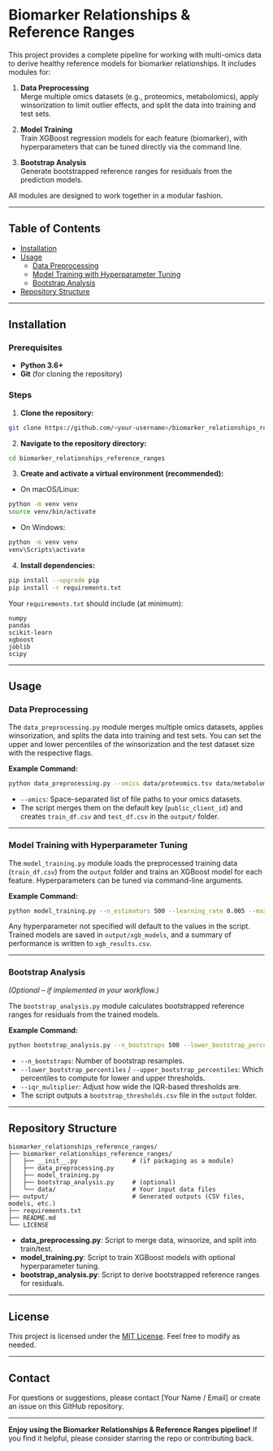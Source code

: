 # Biomarker Relationships & Reference Ranges

This project provides a complete pipeline for working with multi-omics data to derive healthy reference models for biomarker relationships. It includes modules for:

1. **Data Preprocessing**  
   Merge multiple omics datasets (e.g., proteomics, metabolomics), apply winsorization to limit outlier effects, and split the data into training and test sets.

2. **Model Training**  
   Train XGBoost regression models for each feature (biomarker), with hyperparameters that can be tuned directly via the command line.

3. **Bootstrap Analysis**  
   Generate bootstrapped reference ranges for residuals from the prediction models.

All modules are designed to work together in a modular fashion.

---

## Table of Contents

- [Installation](#installation)
- [Usage](#usage)
  - [Data Preprocessing](#data-preprocessing)
  - [Model Training with Hyperparameter Tuning](#model-training-with-hyperparameter-tuning)
  - [Bootstrap Analysis](#bootstrap-analysis)
- [Repository Structure](#repository-structure)


---

## Installation

### Prerequisites

- **Python 3.6+**
- **Git** (for cloning the repository)

### Steps

1. **Clone the repository:**

```bash
git clone https://github.com/<your-username>/biomarker_relationships_reference_ranges.git
```

2. **Navigate to the repository directory:**

```bash
cd biomarker_relationships_reference_ranges
```

3. **Create and activate a virtual environment (recommended):**

- On macOS/Linux:
```bash
python -m venv venv
source venv/bin/activate
```

- On Windows:
```bash
python -m venv venv
venv\Scripts\activate
```

4. **Install dependencies:**

```bash
pip install --upgrade pip
pip install -r requirements.txt
```

Your `requirements.txt` should include (at minimum):

```
numpy
pandas
scikit-learn
xgboost
joblib
scipy
```

---

## Usage

### Data Preprocessing

The `data_preprocessing.py` module merges multiple omics datasets, applies winsorization, and splits the data into training and test sets.  You can set the upper and lower percentiles of the winsorization and the test dataset size with the respective flags.

**Example Command:**
```bash
python data_preprocessing.py --omics data/proteomics.tsv data/metabolomics.tsv --lower_percentile 0.02 --upper_percentile 0.98 --test_size 0.25
```
- `--omics`: Space-separated list of file paths to your omics datasets.  
- The script merges them on the default key (`public_client_id`) and creates `train_df.csv` and `test_df.csv` in the `output/` folder.

---

### Model Training with Hyperparameter Tuning

The `model_training.py` module loads the preprocessed training data (`train_df.csv`) from the `output` folder and trains an XGBoost model for each feature. Hyperparameters can be tuned via command-line arguments.

**Example Command:**
```bash
python model_training.py --n_estimators 500 --learning_rate 0.005 --max_depth 6
```
Any hyperparameter not specified will default to the values in the script. Trained models are saved in `output/xgb_models`, and a summary of performance is written to `xgb_results.csv`.

---

### Bootstrap Analysis

*(Optional – if implemented in your workflow.)*

The `bootstrap_analysis.py` module calculates bootstrapped reference ranges for residuals from the trained models.

**Example Command:**
```bash
python bootstrap_analysis.py --n_bootstraps 500 --lower_bootstrap_percentiles 5 50 95 --upper_bootstrap_percentiles 5 50 95 --iqr_multiplier 1.75
```
- `--n_bootstraps`: Number of bootstrap resamples.  
- `--lower_bootstrap_percentiles` / `--upper_bootstrap_percentiles`: Which percentiles to compute for lower and upper thresholds.  
- `--iqr_multiplier`: Adjust how wide the IQR-based thresholds are.  
- The script outputs a `bootstrap_thresholds.csv` file in the `output` folder.

---

## Repository Structure

```
biomarker_relationships_reference_ranges/
├── biomarker_relationships_reference_ranges/
│   ├── __init__.py               # (if packaging as a module)
│   ├── data_preprocessing.py
│   ├── model_training.py
│   ├── bootstrap_analysis.py     # (optional)
│   └── data/                     # Your input data files
├── output/                       # Generated outputs (CSV files, models, etc.)
├── requirements.txt
├── README.md
└── LICENSE
```

- **data_preprocessing.py**: Script to merge data, winsorize, and split into train/test.  
- **model_training.py**: Script to train XGBoost models with optional hyperparameter tuning.  
- **bootstrap_analysis.py**: Script to derive bootstrapped reference ranges for residuals.  

---

## License

This project is licensed under the [MIT License](LICENSE). Feel free to modify as needed.

---

## Contact

For questions or suggestions, please contact [Your Name / Email] or create an issue on this GitHub repository.

---

**Enjoy using the Biomarker Relationships & Reference Ranges pipeline!** If you find it helpful, please consider starring the repo or contributing back.
